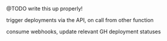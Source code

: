 @TODO write this up properly!

trigger deployments via the API, on call from other function

consume webhooks, update relevant GH deployment statuses
